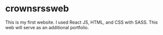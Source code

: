 # crownsrssweb

This is my first website. I used React JS, HTML, and CSS with SASS. This web will serve as an additional portfolio.

